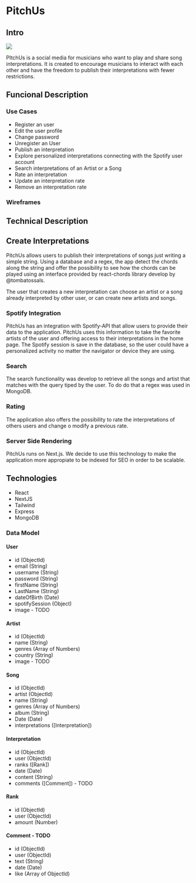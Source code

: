 # PitchUs

## Intro

![](https://media.giphy.com/media/3o72EX5QZ9N9d51dqo/giphy.gif)

PItchUs is a social media for musicians who want to play and share song interpretations. It is created to encourage musicians to interact with each other and have the freedom to publish their interpretations with fewer restrictions.

## Funcional Description

### Use Cases
- Register an user
- Edit the user profile
- Change password
- Unregister an User
- Publish an interpretation
- Explore personalized interpretations connecting with the Spotify user account
- Search interpretations of an Artist or a Song
- Rate an interpretation
- Update an interpretation rate
- Remove an interpretation rate

### Wireframes

## Technical Description

## Create Interpretations
PitchUs allows users to publish their interpretations of songs just writing a simple string. Using a database and a regex, the app detect the chords along the string and offer the possibility to see how the chords can be played using an interface provided by react-chords library develop by @tombatossals.

The user that creates a new interpretation can choose an artist or a song already interpreted by other user, or can create new artists and songs.

### Spotify Integration
PitchUs has an integration with Spotify-API that allow users to provide their data to the application. PitchUs uses this information to take the favorite artists of the user and offering access to their interpretations in the home page. The Spotify session is save in the database, so the user could have a personalized activity no matter the navigator or device they are using.

### Search
The search functionality was develop to retrieve all the songs and artist that matches with the query tiped by the user. To do do that a regex was used in MongoDB.

### Rating
The application also offers the possibility to rate the interpretations of others users and change o modify a previous rate.

### Server Side Rendering
PitchUs runs on Next.js. We decide to use this technology to make the application more appropiate to be indexed for SEO in order to be scalable.

## Technologies
- React
- NextJS
- Tailwind
- Express
- MongoDB

### Data Model

#### User
- id (ObjectId)
- email (String)
- username (String)
- password (String)
- firstName (String)
- LastName (String)
- dateOfBirth (Date)
- spotifySession (Object)
- image - TODO

#### Artist
- id (ObjectId)
- name (String)
- genres (Array of Numbers)
- country (String)
- image - TODO

#### Song
- id (ObjectId)
- artist (ObjectId)
- name (String)
- genres (Array of Numbers)
- album (String)
- Date (Date)
- interpretations ([Interpretation])

#### Interpretation
- id (ObjectId)
- user (ObjectId)
- ranks ([Rank])
- date (Date)
- content (String)
- comments ([Comment]) - TODO

#### Rank
- id (ObjectId)
- user (ObjectId)
- amount (Number)

#### Comment - TODO
- id (ObjectId)
- user (ObjectId)
- text (String)
- date (Date)
- like (Array of ObjectId)